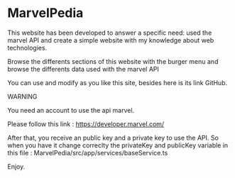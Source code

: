 # MarvelPedia

This website has been developed to answer a specific need: used the marvel API and create a simple website with my knowledge about web technologies.

Browse the differents sections of this website with the burger menu and browse the differents data used with the marvel API

You can use and modify as you like this site, besides here is its link GitHub.

WARNING

You need an account to use the api marvel.

Please follow this link : https://developer.marvel.com/

After that, you receive an public key and a private key to use the API. So when you have it change correclty the privateKey and publicKey variable in this file :
MarvelPedia/src/app/services/baseService.ts

Enjoy.
